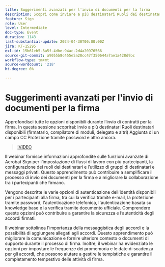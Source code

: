 ```yaml
---
title: Suggerimenti avanzati per l'invio di documenti per la firma
description: Scopri come inviare a più destinatari Ruoli dei destinatari disponibili (firmatario, compilatore di moduli, delegato e altri) Aggiunta di un campo CC Protezione tramite password e altro ancora.
feature: Sign
role: User
level: Intermediate
doc-type: Event
duration: 1143
last-substantial-update: 2024-04-30T00:00:00Z
jira: KT-15295
exl-id: 15b61eb5-3a5f-4dbe-94ac-2d4a20976566
source-git-commit: a9055b8c455e5a28cc47f350644a7ae1a428d9bc
workflow-type: tm+mt
source-wordcount: '218'
ht-degree: 0%

---
```


# Suggerimenti avanzati per l&#39;invio di documenti per la firma

Approfondisci tutte le opzioni disponibili durante l’invio di contratti per la firma. In questa sessione scoprirai: Invio a più destinatari Ruoli destinatari disponibili (firmatario, compilatore di moduli, delegato e altri) Aggiunta di un campo CC Protezione tramite password e altro ancora.

>[!VIDEO](https://video.tv.adobe.com/v/3454888/?learn=on&captions=ita)

Il webinar fornisce informazioni approfondite sulle funzioni avanzate di Acrobat Sign per l’impostazione di flussi di lavoro con più partecipanti, la configurazione dei ruoli dei destinatari e l’utilizzo di gruppi di destinatari e messaggi privati. Questo apprendimento può contribuire a semplificare il processo di invio dei documenti per la firma e a migliorare la collaborazione tra i partecipanti che firmano.

Vengono descritte le varie opzioni di autenticazione dell&#39;identità disponibili per i partecipanti alla firma, tra cui la verifica tramite e-mail, la protezione tramite password, l&#39;autenticazione telefonica, l&#39;autenticazione basata su knowledge base e la verifica tramite documento ufficiale. Comprendere queste opzioni può contribuire a garantire la sicurezza e l’autenticità degli accordi firmati.

Il webinar sottolinea l&#39;importanza della messaggistica degli accordi e la possibilità di aggiungere allegati agli accordi. Questo apprendimento può migliorare la comunicazione e fornire ulteriore contesto o documenti di supporto durante il processo di firma. Inoltre, il webinar ha evidenziato le opzioni per impostare le frequenze dei promemoria e le date di scadenza per gli accordi, che possono aiutare a gestire le tempistiche e garantire il completamento tempestivo delle attività di firma.
